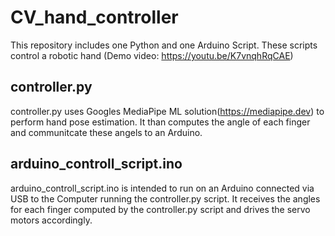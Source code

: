 # CV_hand_controller
This repository includes one Python and one Arduino Script. These scripts control a robotic hand (Demo video: https://youtu.be/K7vnqhRqCAE)

## controller.py
controller.py uses Googles MediaPipe ML solution(https://mediapipe.dev) to perform hand pose estimation. 
It than computes the angle of each finger and communitcate these angels to an Arduino. 

## arduino_controll_script.ino
arduino_controll_script.ino is intended to run on an Arduino connected via USB to the Computer running the controller.py script. 
It receives the angles for each finger computed by the controller.py script and drives the servo motors accordingly. 
